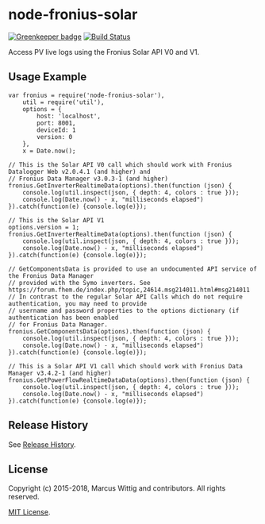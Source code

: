 # node-fronius-solar

[![Greenkeeper badge](https://badges.greenkeeper.io/mwittig/node-fronius-solar.svg)](https://greenkeeper.io/) [![Build Status](https://travis-ci.org/mwittig/node-fronius-solar.svg?branch=master)](https://travis-ci.org/mwittig/node-fronius-solar)

Access PV live logs using the Fronius Solar API V0 and V1.

## Usage Example

    var fronius = require('node-fronius-solar'),
        util = require('util'),
        options = {
            host: 'localhost',
            port: 8001,
            deviceId: 1
            version: 0
        },
        x = Date.now();
    
    // This is the Solar API V0 call which should work with Fronius Datalogger Web v2.0.4.1 (and higher) and
    // Fronius Data Manager v3.0.3-1 (and higher)
    fronius.GetInverterRealtimeData(options).then(function (json) {
        console.log(util.inspect(json, { depth: 4, colors : true }));
        console.log(Date.now() - x, "milliseconds elapsed")
    }).catch(function(e) {console.log(e)});
    
    // This is the Solar API V1
    options.version = 1;
    fronius.GetInverterRealtimeData(options).then(function (json) {
        console.log(util.inspect(json, { depth: 4, colors : true }));
        console.log(Date.now() - x, "milliseconds elapsed")
    }).catch(function(e) {console.log(e)});
    
    // GetComponentsData is provided to use an undocumented API service of the Fronius Data Manager
    // provided with the Symo inverters. See https://forum.fhem.de/index.php/topic,24614.msg214011.html#msg214011
    // In contrast to the regular Solar API Calls which do not require authentication, you may need to provide
    // username and password properties to the options dictionary (if authentication has been enabled 
    // for Fronius Data Manager.
    fronius.GetComponentsData(options).then(function (json) {
        console.log(util.inspect(json, { depth: 4, colors : true }));
        console.log(Date.now() - x, "milliseconds elapsed")
    }).catch(function(e) {console.log(e)});
    
    // This is a Solar API V1 call which should work with Fronius Data Manager v3.4.2-1 (and higher)
    fronius.GetPowerFlowRealtimeDataData(options).then(function (json) {
        console.log(util.inspect(json, { depth: 4, colors : true }));
        console.log(Date.now() - x, "milliseconds elapsed")
    }).catch(function(e) {console.log(e)});

## Release History

See [Release History](https://github.com/mwittig/node-fronius-solar/blob/master/HISTORY.md).

## License

Copyright (c) 2015-2018, Marcus Wittig and contributors. All rights reserved.

[MIT License](https://github.com/mwittig/node-fronius-solar/blob/master/LICENSE).
